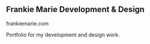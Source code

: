 ## Frankie Marie Development & Design
frankiemarie.com

Portfolio for my development and design work.